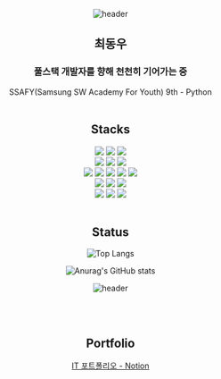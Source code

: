 <div align="center">

![header](https://capsule-render.vercel.app/api?type=waving&color=5090ce&text=Hello%20World!&height=300&animation=twinkling&fontColor=FFFFFF&desc=woodong27's%20Github%20profile&descAlign=60&descAlignY=65)

## 최동우

### 풀스택 개발자를 향해 천천히 기어가는 중

SSAFY(Samsung SW Academy For Youth) 9th - Python
<br>
<br>

## Stacks

<img src="https://img.shields.io/badge/Python-3771a2?style=for-the-badge&logoColor=white&logo=PYTHON"/>
<img src="https://img.shields.io/badge/Django-092e20?style=for-the-badge&logoColor=white&logo=DJANGO"/>
<img src="https://img.shields.io/badge/fastapi-009688?style=for-the-badge&logoColor=white&logo=fastapi"/>
<br>
<img src="https://img.shields.io/badge/Java-ec2025?style=for-the-badge&logoColor=white&logo=openjdk"/>
<img src="https://img.shields.io/badge/Spring-6DB33F?style=for-the-badge&logoColor=white&logo=Spring"/>
<img src="https://img.shields.io/badge/springboot-6DB33F?style=for-the-badge&logoColor=white&logo=springboot"/>
<br>
<img src="https://img.shields.io/badge/html5-E34F26?style=for-the-badge&logoColor=white&logo=html5"/>
<img src="https://img.shields.io/badge/css3-1572b6?style=for-the-badge&logoColor=white&logo=css3"/>
<img src="https://img.shields.io/badge/JavaScript-f7df1e?style=for-the-badge&logoColor=white&logo=JAVASCRIPT"/>
<img src="https://img.shields.io/badge/Vue.js-41b883?style=for-the-badge&logoColor=white&logo=VUE.JS"/>
<img src="https://img.shields.io/badge/React-61DAFB?style=for-the-badge&logoColor=white&logo=REACT"/>
<br>
<img src="https://img.shields.io/badge/sqlite-003B57?style=for-the-badge&logoColor=white&logo=sqlite"/>
<img src="https://img.shields.io/badge/mysql-4479A1?style=for-the-badge&logoColor=white&logo=mysql"/>
<img src="https://img.shields.io/badge/mongodb-47a248?style=for-the-badge&logoColor=white&logo=mongodb"/>
<br>
<img src="https://img.shields.io/badge/C++-00599C?style=for-the-badge&logoColor=white&logo=cplusplus"/>
<img src="https://img.shields.io/badge/arduino-00979D?style=for-the-badge&logoColor=white&logo=arduino"/>
<img src="https://img.shields.io/badge/raspberrypi-A22846?style=for-the-badge&logoColor=white&logo=raspberrypi"/>

<br>
<br>

## Status

![Top Langs](https://github-readme-stats.vercel.app/api/top-langs/?username=woodong27&layout=compact&theme=holi)

![Anurag's GitHub stats](https://github-readme-stats.vercel.app/api?username=woodong27&show_icons=true&theme=holi)

![header](https://capsule-render.vercel.app/api?type=waving&color=5090ce&section=footer)

<br>
<br>

## Portfolio

[IT 포트폴리오 - Notion](https://www.notion.so/IT-a13b58d6cd574f1897875e8548ad2476)

</div>
